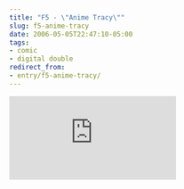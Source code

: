 ```yaml
---
title: "F5 - \"Anime Tracy\""
slug: f5-anime-tracy
date: 2006-05-05T22:47:10-05:00
tags:
- comic
- digital double
redirect_from:
- entry/f5-anime-tracy/
---
```

[![](http://www.dxprog.com/thumb.php?file=f5/comics/05062006.png&size=350 "image")](http://www.dxprog.com/f5/comics/05062006.png)
